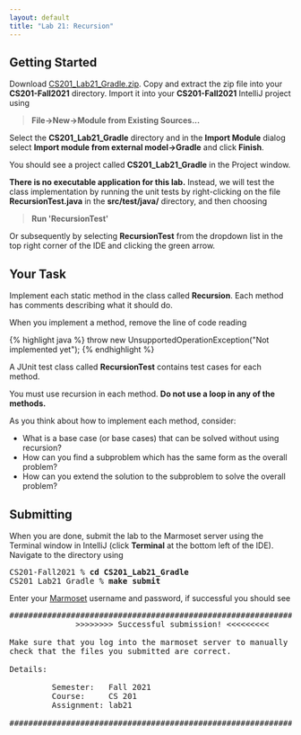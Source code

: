 ```yaml
---
layout: default
title: "Lab 21: Recursion"
---
```


## Getting Started

Download [CS201\_Lab21\_Gradle.zip](CS201_Lab21_Gradle.zip). Copy and extract the zip file into your **CS201-Fall2021** directory. Import it into your **CS201-Fall2021** IntelliJ project using

> **File&rarr;New&rarr;Module from Existing Sources...**

Select the **CS201\_Lab21\_Gradle** directory and in the **Import Module** dialog select **Import module from external model&rarr;Gradle** and click **Finish**.

You should see a project called **CS201\_Lab21\_Gradle** in the Project window.

**There is no executable application for this lab.** Instead, we will test the class implementation by running the unit tests by right-clicking on the file **RecursionTest.java** in the **src/test/java/** directory, and then choosing

> **Run 'RecursionTest'**

Or subsequently by selecting **RecursionTest** from the dropdown list in the top right corner of the IDE and clicking the green arrow.

## Your Task

Implement each static method in the class called **Recursion**. Each method has comments describing what it should do.

When you implement a method, remove the line of code reading

{% highlight java %}
throw new UnsupportedOperationException("Not implemented yet");
{% endhighlight %}

A JUnit test class called **RecursionTest** contains test cases for each method.

You must use recursion in each method. **Do not use a loop in any of the methods.**

As you think about how to implement each method, consider:

-   What is a base case (or base cases) that can be solved without using recursion?
-   How can you find a subproblem which has the same form as the overall problem?
-   How can you extend the solution to the subproblem to solve the overall problem?

## Submitting

When you are done, submit the lab to the Marmoset server using the Terminal window in IntelliJ (click **Terminal** at the bottom left of the IDE). Navigate to the directory using

<pre>
CS201-Fall2021 % <b>cd CS201_Lab21_Gradle</b>
CS201_Lab21_Gradle % <b>make submit</b>
</pre>

Enter your [Marmoset](https://cs.ycp.edu/marmoset) username and password, if successful you should see

<pre>
######################################################################
              >>>>>>>> Successful submission! <<<<<<<<<

Make sure that you log into the marmoset server to manually
check that the files you submitted are correct.

Details:

         Semester:   Fall 2021
         Course:     CS 201
         Assignment: lab21

######################################################################
</pre>
